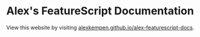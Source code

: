 # Alex's FeatureScript Documentation

View this website by visiting [alexkempen.github.io/alex-featurescript-docs](https://alexkempen.github.io/alex-featurescript-docs/).
